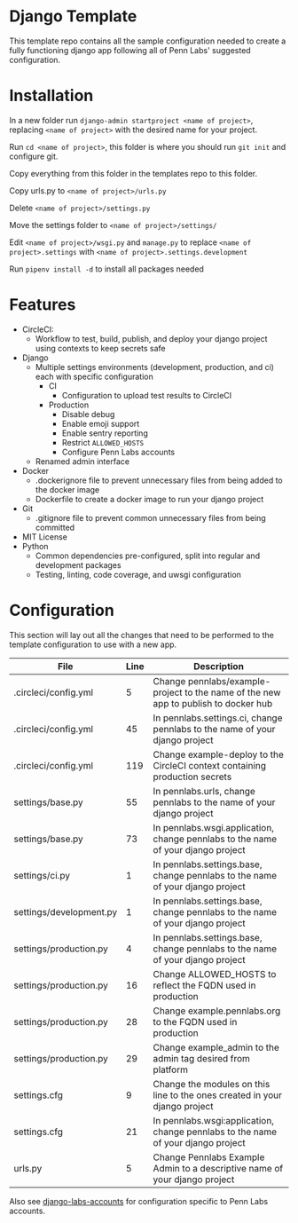 # Django Template

This template repo contains all the sample configuration needed to create a fully functioning django app following all of Penn Labs' suggested configuration.

# Installation
In a new folder run `django-admin startproject <name of project>`, replacing `<name of project>` with the desired name for your project.

Run `cd <name of project>`, this folder is where you should run `git init` and configure git.

Copy everything from this folder in the templates repo to this folder.

Copy urls.py to `<name of project>/urls.py`

Delete `<name of project>/settings.py`

Move the settings folder to `<name of project>/settings/`

Edit `<name of project>/wsgi.py` and `manage.py` to replace `<name of project>.settings` with `<name of project>.settings.development`

Run `pipenv install -d` to install all packages needed

# Features
* CircleCI:
  * Workflow to test, build, publish, and deploy your django project using contexts to keep secrets safe
* Django
  * Multiple settings environments (development, production, and ci) each with specific configuration
    * CI
      * Configuration to upload test results to CircleCI
    * Production
      * Disable debug
      * Enable emoji support
      * Enable sentry reporting
      * Restrict `ALLOWED_HOSTS`
      * Configure Penn Labs accounts
  * Renamed admin interface
* Docker
  * .dockerignore file to prevent unnecessary files from being added to the docker image
  * Dockerfile to create a docker image to run your django project
* Git
  * .gitignore file to prevent common unnecessary files from being committed
* MIT License
* Python
  * Common dependencies pre-configured, split into regular and development packages
  * Testing, linting, code coverage, and uwsgi configuration

# Configuration
This section will lay out all the changes that need to be performed to the template configuration to use with a new app.

| File                    | Line | Description                                                                         |
|-------------------------|------|-------------------------------------------------------------------------------------|
| .circleci/config.yml    | 5    | Change pennlabs/example-project to the name of the new app to publish to docker hub |
| .circleci/config.yml    | 45   | In pennlabs.settings.ci, change pennlabs to the name of your django project         |
| .circleci/config.yml    | 119  | Change example-deploy to the CircleCI context containing production secrets         |
| settings/base.py        | 55   | In pennlabs.urls, change pennlabs to the name of your django project                |
| settings/base.py        | 73   | In pennlabs.wsgi.application, change pennlabs to the name of your django project    |
| settings/ci.py          | 1    | In pennlabs.settings.base, change pennlabs to the name of your django project       |
| settings/development.py | 1    | In pennlabs.settings.base, change pennlabs to the name of your django project       |
| settings/production.py  | 4    | In pennlabs.settings.base, change pennlabs to the name of your django project       |
| settings/production.py  | 16   | Change ALLOWED_HOSTS to reflect the FQDN used in production                         |
| settings/production.py  | 28   | Change example.pennlabs.org to the FQDN used in production                          |
| settings/production.py  | 29   | Change example_admin to the admin tag desired from platform                         |
| settings.cfg            | 9    | Change the modules on this line to the ones created in your django project          |
| settings.cfg            | 21   | In pennlabs.wsgi:application, change pennlabs to the name of your django project    |
| urls.py                 | 5    | Change Pennlabs Example Admin to a descriptive name of your django project          |

Also see [django-labs-accounts](https://github.com/pennlabs/django-labs-accounts) for configuration specific to Penn Labs accounts.
